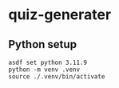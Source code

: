 # quiz-generater

## Python setup
```shell
asdf set python 3.11.9
python -m venv .venv
source ./.venv/bin/activate
```